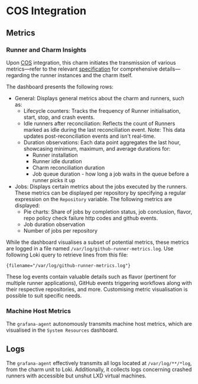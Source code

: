 # COS Integration

## Metrics

### Runner and Charm Insights
Upon [COS](https://charmhub.io/topics/canonical-observability-stack) integration, this charm initiates the transmission of various metrics—refer to the relevant [specification](https://discourse.charmhub.io/t/specification-isd075-github-runner-cos-integration/12084) for comprehensive details—regarding the runner instances and the charm itself.

The dashboard presents the following rows:

- General: Displays general metrics about the charm and runners, such as:
  - Lifecycle counters: Tracks the frequency of Runner initialisation, start, stop, and crash events.
  - Idle runners after reconciliation: Reflects the count of Runners marked as idle during the last reconciliation event. Note: This data updates post-reconciliation events and isn't real-time.
  - Duration observations: Each data point aggregates the last hour, showcasing minimum, maximum, and average durations for:
      - Runner installation
      - Runner idle duration
      - Charm reconciliation duration
      - Job queue duration - how long a job waits in the queue before a runner picks it up
- Jobs: Displays certain metrics about the jobs executed by the runners. These metrics can be displayed per repository by specifying a
 regular expression on the `Repository` variable. The following metrics are displayed:
  - Pie charts: Share of jobs by completion status, job conclusion, flavor, repo policy check failure http codes and github events.
  - Job duration observation
  - Number of jobs per repository



While the dashboard visualises a subset of potential metrics, these metrics are logged in a file named `/var/log/github-runner-metrics.log`. Use following Loki query to retrieve lines from this file:

```
{filename="/var/log/github-runner-metrics.log"}
```

These log events contain valuable details such as flavor (pertinent for multiple runner applications), GitHub events triggering workflows along with their respective repositories, and more. Customising metric visualisation is possible to suit specific needs.

### Machine Host Metrics
The `grafana-agent` autonomously transmits machine host metrics, which are visualised in the `System Resources` dashboard.

## Logs

The `grafana-agent` effectively transmits all logs located at `/var/log/**/*log`, from the charm unit to Loki. Additionally, it collects logs concerning crashed runners with accessible but unshut LXD virtual machines.